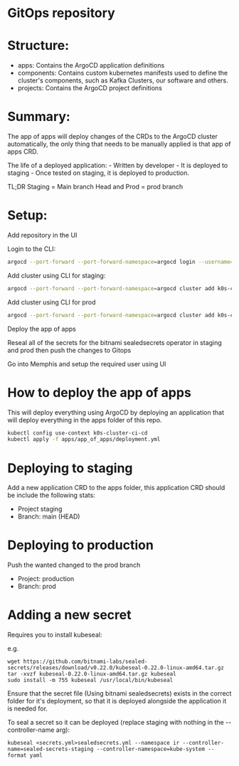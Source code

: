# GitOps repository

# Structure:

- apps: Contains the ArgoCD application definitions
- components: Contains custom kubernetes manifests used to define the cluster's components, such as Kafka Clusters, our software and others. 
- projects: Contains the ArgoCD project definitions

# Summary:

The app of apps will deploy changes of the CRDs to the ArgoCD cluster automatically, the only thing that needs to be manually applied is that app of apps CRD.

The life of a deployed application:
    - Written by developer
    - It is deployed to staging
    - Once tested on staging, it is deployed to production.

TL;DR Staging = Main branch Head and Prod = prod branch

# Setup:

Add repository in the UI

Login to the CLI:

```bash
argocd --port-forward --port-forward-namespace=argocd login --username=admin --password="MY_PASSWORD"
```

Add cluster using CLI for staging:

```bash
argocd --port-forward --port-forward-namespace=argocd cluster add k0s-cluster-staging --yes
```

Add cluster using CLI for prod

```bash
argocd --port-forward --port-forward-namespace=argocd cluster add k0s-cluster --yes
```

Deploy the app of apps

Reseal all of the secrets for the bitnami sealedsecrets operator in staging and prod then push the changes to Gitops

Go into Memphis and setup the required user using UI

# How to deploy the app of apps

This will deploy everything using ArgoCD by deploying an application that will deploy everything in the apps folder of this repo.

```bash
kubectl config use-context k0s-cluster-ci-cd
kubectl apply -f apps/app_of_apps/deployment.yml
```

# Deploying to staging

Add a new application CRD to the apps folder, this application CRD should be include the following stats:

- Project staging
- Branch: main (HEAD)

# Deploying to production

Push the wanted changed to the prod branch

- Project: production
- Branch: prod

# Adding a new secret

Requires you to install kubeseal:

e.g.
```shell
wget https://github.com/bitnami-labs/sealed-secrets/releases/download/v0.22.0/kubeseal-0.22.0-linux-amd64.tar.gz
tar -xvzf kubeseal-0.22.0-linux-amd64.tar.gz kubeseal
sudo install -m 755 kubeseal /usr/local/bin/kubeseal
```

Ensure that the secret file (Using bitnami sealedsecrets) exists in the correct folder for it's deployment, so that it is deployed alongside the application it is needed for.

To seal a secret so it can be deployed (replace staging with nothing in the --controller-name arg):

```shell
kubeseal <secrets.yml>sealedsecrets.yml --namespace ir --controller-name=sealed-secrets-staging --controller-namespace=kube-system --format yaml
```
